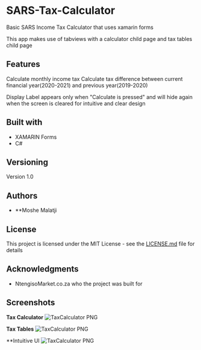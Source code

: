 # SARS-Tax-Calculator
Basic SARS Income Tax Calculator that uses xamarin forms 

This app makes use of tabviews with a calculator child page and tax tables child page

## Features
Calculate monthly income tax
Calculate tax difference between current financial year(2020-2021) and previous year(2019-2020)

Display Label appears only when "Calculate is pressed" and will hide again when the screen is cleared for intuitive and clear design

## Built with

* XAMARIN Forms
* C#

## Versioning

Version 1.0

## Authors

* **Moshe Malatji

## License

This project is licensed under the MIT License - see the [LICENSE.md](LICENSE.md) file for details

## Acknowledgments

* NtengisoMarket.co.za who the project was built for

## Screenshots
**Tax Calculator**
![TaxCalculator PNG](https://github.com/MosheMalatji/SARS-Tax-Calculator/blob/master/TaxCalculator/Screenshots/Screenshot_20190902-192930.jpg)

**Tax Tables**
![TaxCalculator PNG](https://github.com/MosheMalatji/SARS-Tax-Calculator/blob/master/TaxCalculator/Screenshots/Screenshot_20190902-193027.jpg)

**Intuitive UI
![TaxCalculator PNG](https://github.com/MosheMalatji/SARS-Tax-Calculator/blob/master/TaxCalculator/Screenshots/Screenshot_20190902-193021.jpg)
